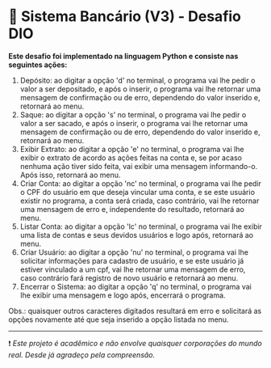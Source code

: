 # 🏦 Sistema Bancário (V3) - Desafio DIO

__Este desafio foi implementado na linguagem Python e consiste nas seguintes ações:__

1. Depósito: ao digitar a opção 'd' no terminal, o programa vai lhe pedir o valor a ser depositado, e após o inserir, o programa vai lhe retornar uma mensagem de confirmação ou de erro, dependendo do valor inserido e, retornará ao menu.
2. Saque: ao digitar a opção 's' no terminal, o programa vai lhe pedir o valor a ser sacado, e após o inserir, o programa vai lhe retornar uma mensagem de confirmação ou de erro, dependendo do valor inserido e, retornará ao menu.
3. Exibir Extrato: ao digitar a opção 'e' no terminal, o programa vai lhe exibir o extrato de acordo as ações feitas na conta e, se por acaso nenhuma ação tiver sido feita, vai exibir uma mensagem informando-o. Após isso, retornará ao menu.
4. Criar Conta: ao digitar a opção 'nc' no terminal, o programa vai lhe pedir o CPF do usuário em que deseja vincular uma conta, e se este usuário existir no programa, a conta será criada, caso contrário, vai lhe retornar uma mensagem de erro e, independente do resultado, retornará ao menu.
5. Listar Conta: ao digitar a opção 'lc' no terminal, o programa vai lhe exibir uma lista de contas e seus devidos usuários e logo após, retornará ao menu.
6. Criar Usuário: ao digitar a opção 'nu' no terminal, o programa vai lhe solicitar informações para cadastro de usuário, e se este usuário já estiver vinculado a um cpf, vai lhe retornar uma mensagem de erro, caso contrário fará registro de novo usuário e retornará ao menu.
7. Encerrar o Sistema: ao digitar a opção 'q' no terminal, o programa vai lhe exibir uma mensagem e logo após, encerrará o programa.

Obs.: quaisquer outros caracteres digitados resultará em erro e solicitará as opções novamente até que seja inserido a opção listada no menu.

---

❗ _Este projeto é acadêmico e não envolve quaisquer corporações do mundo real. Desde já agradeço pela compreensão._
